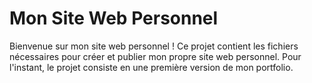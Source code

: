 # Mon Site Web Personnel

Bienvenue sur mon site web personnel ! Ce projet contient les fichiers nécessaires pour créer et publier mon propre site web personnel. Pour l'instant, le projet consiste en une première version de mon portfolio.


